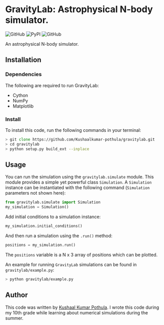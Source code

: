 # GravityLab: Astrophysical N-body simulator.
![GitHub](https://img.shields.io/github/license/Kushaalkumar-pothula/gravitylab)
![PyPI](https://img.shields.io/pypi/v/GravityLab)
![GitHub](https://img.shields.io/badge/hosted%20on-GitHub-black)

An astrophysical N-body simulator.

## Installation

### Dependencies
The following are required to run GravityLab:
- Cython
- NumPy
- Matplotlib

### Install
To install this code, run the following commands in your terminal:
```zsh
> git clone https://github.com/Kushaalkumar-pothula/gravitylab.git
> cd gravitylab
> python setup.py build_ext --inplace
```

## Usage
You can run the simulation using the `gravitylab.simulate` module. This module provides a simple yet powerful class `Simulation`. A `Simulation` instance can be instantiated with the following command (`Simulation` parameters not shown here):

```python
from gravitylab.simulate import Simulation
my_simulation = Simulation()
```
Add initial conditions to a simulation instance:

```python
my_simulation.initial_conditions()
```

And then run a simulation using the `.run()` method:
```python
positions = my_simulation.run()
```
The `positions` variable is a N x 3 array of positions which can be plotted.

An example for running `GravityLab` simulations can be found in `gravitylab/example.py`:
```zsh
> python gravitylab/example.py
```

## Author
This code was written by [Kushaal Kumar Pothula](https://kushaalkumarpothula.wordpress.com/). I wrote this code during my 10th grade while learning about numerical simulations during the summer.
